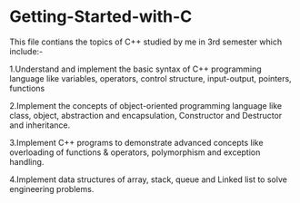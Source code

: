 # Getting-Started-with-C
This file contians the topics of C++ studied by me in 3rd semester which include:-

1.Understand and implement the basic syntax of C++ programming
language like variables, operators, control structure, input-output,
pointers, functions

2.Implement the concepts of object-oriented programming language like
class, object, abstraction and encapsulation, Constructor and
Destructor and inheritance.

3.Implement C++ programs to demonstrate advanced concepts like
overloading of functions &amp; operators, polymorphism and exception
handling.

4.Implement data structures of array, stack, queue and Linked list to
solve engineering problems.
